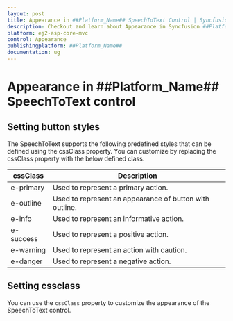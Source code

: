 ```yaml
---
layout: post
title: Appearance in ##Platform_Name## SpeechToText Control | Syncfusion
description: Checkout and learn about Appearance in Syncfusion ##Platform_Name## SpeechToText control of Syncfusion Essential JS 2 and more.
platform: ej2-asp-core-mvc
control: Appearance
publishingplatform: ##Platform_Name##
documentation: ug
---
```


# Appearance in ##Platform_Name## SpeechToText control

## Setting button styles

The SpeechToText supports the following predefined styles that can be defined using the cssClass property. You can customize by replacing the cssClass property with the below defined class. 

| cssClass | Description | 
| -------- | -------- | 
| e-primary | Used to represent a primary action. | 
| e-outline | Used to represent an appearance of button with outline. | 
| e-info | Used to represent an informative action. | 
| e-success | Used to represent a positive action. | 
| e-warning | Used to represent an action with caution. | 
| e-danger | Used to represent a negative action. |

## Setting cssclass

You can use the `cssClass` property to customize the appearance of the SpeechToText control.
